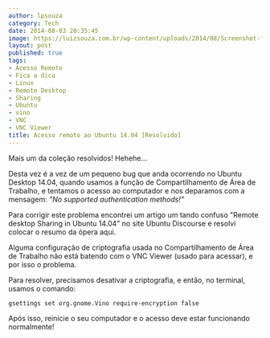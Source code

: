 ```yaml
---
author: lpsouza
category: Tech
date: 2014-08-03 20:35:45
image: https://luizsouza.com.br/wp-content/uploads/2014/08/Screenshot-from-2014-05-26-103053.png
layout: post
published: true
tags:
- Acesso Remoto
- Fica a dica
- Linux
- Remote Desktop
- Sharing
- Ubuntu
- vino
- VNC
- VNC Viewer
title: Acesso remoto ao Ubuntu 14.04 [Resolvido]
---
```


Mais um da coleção resolvidos! Hehehe...

Desta vez é a vez de um pequeno bug que anda ocorrendo no Ubuntu Desktop 14.04, quando usamos a função de Compartilhamento de Área de Trabalho, e tentamos o acesso ao computador e nos deparamos com a mensagem: _"No supported authentication methods!"_

Para corrigir este problema encontrei um artigo um tando confuso "Remote desktop Sharing in Ubuntu 14.04" no site Ubuntu Discourse e resolvi colocar o resumo da ópera aqui.

Alguma configuração de criptografia usada no Compartilhamento de Área de Trabalho não está batendo com o VNC Viewer (usado para acessar), e por isso o problema.

Para resolver, precisamos desativar a criptografia, e então, no terminal, usamos o comando:

`gsettings set org.gnome.Vino require-encryption false`

Após isso, reinicie o seu computador e o acesso deve estar funcionando normalmente!